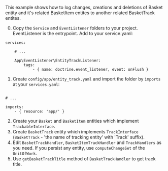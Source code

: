 This example shows how to log changes, creations and deletions of Basket entity and it's related BasketItem entites to another related BasketTrack entites.

0. Copy the `Service` and `EventListener` folders to your project. EventListener is the entrypoint. Add to your service.yaml:
```
services:

    # ...
    
    App\EventListener\EntityTrackListener:
        tags:
            - { name: doctrine.event_listener, event: onFlush }
```
1. Create `config/app/entity_track.yaml` and import the folder by `imports` at your `services.yaml`:
```

# ...

imports:
    - { resource: 'app/' }
```
2. Create your `Basket` and `BasketItem` entities which implement `TrackableInterface`.
3. Create `BasketTrack` entity which implements `TrackInterface` (`BasketTrack` - 'the name of tracking entity' with 'Track' suffix). 
4. Edit `BasketTrackHandler`, `BasketItemTrackHandler` and `TrackHandlers` as you need. If you persist any entity, use `computeChangeSet` of the `UnitOfWork`.
5. Use `getBasketTrackTitle` method of `BasketTrackHandler` to get track title.
